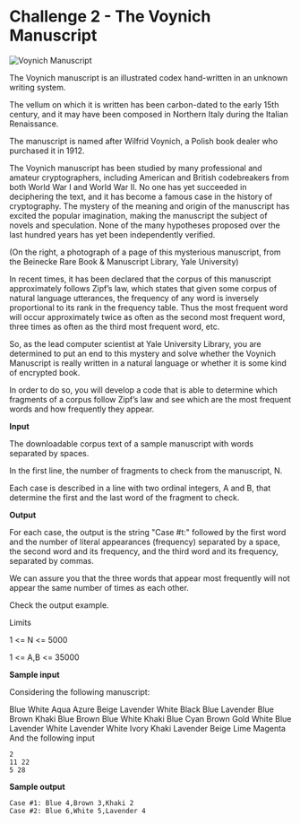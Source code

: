 # Challenge 2 - The Voynich Manuscript

![Voynich Manuscript](https://contest.tuenti.net/resources/voynich.jpg)

The Voynich manuscript is an illustrated codex hand-written in an unknown writing system.

The vellum on which it is written has been carbon-dated to the early 15th century, and it may have been composed in Northern Italy during the Italian Renaissance.

The manuscript is named after Wilfrid Voynich, a Polish book dealer who purchased it in 1912.

The Voynich manuscript has been studied by many professional and amateur cryptographers, including American and British codebreakers from both World War I and World War II. No one has yet succeeded in deciphering the text, and it has become a famous case in the history of cryptography. The mystery of the meaning and origin of the manuscript has excited the popular imagination, making the manuscript the subject of novels and speculation. None of the many hypotheses proposed over the last hundred years has yet been independently verified.

(On the right, a photograph of a page of this mysterious manuscript, from the Beinecke Rare Book & Manuscript Library, Yale University)

In recent times, it has been declared that the corpus of this manuscript approximately follows Zipf’s law, which states that given some corpus of natural language utterances, the frequency of any word is inversely proportional to its rank in the frequency table. Thus the most frequent word will occur approximately twice as often as the second most frequent word, three times as often as the third most frequent word, etc.

So, as the lead computer scientist at Yale University Library, you are determined to put an end to this mystery and solve whether the Voynich Manuscript is really written in a natural language or whether it is some kind of encrypted book.

In order to do so, you will develop a code that is able to determine which fragments of a corpus follow Zipf’s law and see which are the most frequent words and how frequently they appear.

**Input**

The downloadable corpus text of a sample manuscript with words separated by spaces.

In the first line, the number of fragments to check from the manuscript, N.

Each case is described in a line with two ordinal integers, A and B, that determine the first and the last word of the fragment to check.

**Output**

For each case, the output is the string "Case #t:" followed by the first word and the number of literal appearances (frequency) separated by a space, the second word and its frequency, and the third word and its frequency, separated by commas.

We can assure you that the three words that appear most frequently will not appear the same number of times as each other.

Check the output example.

Limits

1 <= N <= 5000

1 <= A,B <= 35000

**Sample input**

Considering the following manuscript:

Blue White Aqua Azure Beige Lavender White Black Blue Lavender Blue Brown Khaki Blue Brown Blue White Khaki Blue Cyan Brown Gold White Blue Lavender White Lavender White Ivory Khaki Lavender Beige Lime Magenta
And the following input

```
2
11 22
5 28
```

**Sample output**

```
Case #1: Blue 4,Brown 3,Khaki 2
Case #2: Blue 6,White 5,Lavender 4
```
